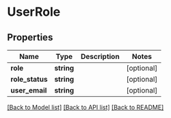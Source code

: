 # UserRole

## Properties

Name | Type | Description | Notes
------------ | ------------- | ------------- | -------------
**role** | **string** |  | [optional]
**role_status** | **string** |  | [optional]
**user_email** | **string** |  | [optional]

[[Back to Model list]](../../README.md#documentation-for-models) [[Back to API list]](../../README.md#documentation-for-api-endpoints) [[Back to README]](../../README.md)
